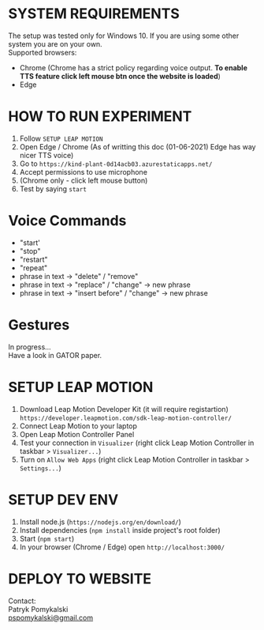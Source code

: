 # SYSTEM REQUIREMENTS
The setup was tested only for Windows 10. If you are using some other system you are on your own.  
Supported browsers:
- Chrome (Chrome has a strict policy regarding voice output. <b>To enable TTS feature click left mouse btn once the website is loaded</b>)
- Edge  

# HOW TO RUN EXPERIMENT
1. Follow `SETUP LEAP MOTION`
2. Open Edge / Chrome (As of writting this doc (01-06-2021) Edge has way nicer TTS voice)
3. Go to `https://kind-plant-0d14acb03.azurestaticapps.net/`  
4. Accept permissions to use microphone
5. (Chrome only - click left mouse button)
6. Test by saying `start`

# Voice Commands
- "start'
- "stop"
- "restart"
- "repeat"
- phrase in text -> "delete" / "remove"
- phrase in text -> "replace" / "change" -> new phrase
- phrase in text -> "insert before" / "change" -> new phrase

# Gestures
In progress...   
Have a look in GATOR paper.

# SETUP LEAP MOTION
1. Download Leap Motion Developer Kit (it will require registartion)
`https://developer.leapmotion.com/sdk-leap-motion-controller/`
2. Connect Leap Motion to your laptop
3. Open Leap Motion Controller Panel
4. Test your connection in `Visualizer` (right click Leap Motion Controller in taskbar > `Visualizer...`)
5. Turn on `Allow Web Apps` (right click Leap Motion Controller in taskbar > `Settings...`)

# SETUP DEV ENV
1. Install node.js (`https://nodejs.org/en/download/`)
2. Install dependencies (`npm install` inside project's root folder)
3. Start (`npm start`)
4. In your browser (Chrome / Edge) open `http://localhost:3000/`

# DEPLOY TO WEBSITE
Contact:  
Patryk Pomykalski  
pspomykalski@gmail.com